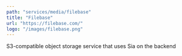 ```yaml
---
path: "services/media/filebase"
title: "Filebase"
url: "https://filebase.com/"
logo: "/images/filebase.png"
---
```


S3-compatible object storage service that uses Sia on the backend
